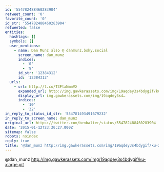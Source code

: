 ```yaml
---
id: '554782488460283904'
retweet_count: '0'
favorite_count: '0'
id_str: '554782488460283904'
retweeted: false
entities:
  hashtags: []
  symbols: []
  user_mentions:
    - name: Dan Munz also @ danmunz.bsky.social
      screen_name: dan_munz
      indices:
        - '0'
        - '9'
      id_str: '12384312'
      id: '12384312'
  urls:
    - url: http://t.co/T3FtxNmmVX
      expanded_url: http://img.gawkerassets.com/img/19aqdey3s4bdygif/ku-xlarge.gif
      display_url: img.gawkerassets.com/img/19aqdey3s4…
      indices:
        - '10'
        - '32'
in_reply_to_status_id_str: '554781493491679232'
in_reply_to_screen_name: dan_munz
original_url: https://twitter.com/benbalter/status/554782488460283904
date: '2015-01-12T23:30:27.000Z'
sitemap: false
robots: noindex
reply: true
title: '@dan_munz http://img.gawkerassets.com/img/19aqdey3s4bdygif/ku-xlarge.gif'
---
```


@dan_munz http://img.gawkerassets.com/img/19aqdey3s4bdygif/ku-xlarge.gif
